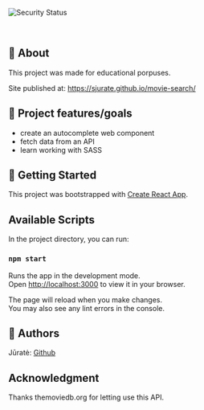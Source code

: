 ![Security Status](https://img.shields.io/security-headers?label=Security&url=https%3A%2F%2Fgithub.com&style=flat-square)

<br>

## 🌟 About

This project was made for educational porpuses.

Site published at: https://sjurate.github.io/movie-search/

## 🎯 Project features/goals

- create an autocomplete web component
- fetch data from an API
- learn working with SASS

## 🧰 Getting Started

This project was bootstrapped with [Create React App](https://github.com/facebook/create-react-app).

## Available Scripts

In the project directory, you can run:

### `npm start`

Runs the app in the development mode.\
Open [http://localhost:3000](http://localhost:3000) to view it in your browser.

The page will reload when you make changes.\
You may also see any lint errors in the console.

## 🎅 Authors

Jūratė: [Github](https://github.com/sjurate)

## Acknowledgment

Thanks themoviedb.org for letting use this API.
